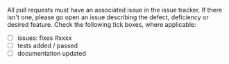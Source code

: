 All pull requests must have an associated issue in the issue tracker. If there
isn't one, please go open an issue describing the defect, deficiency or desired
feature. Check the following tick boxes, where applicable:

- [ ] issues: fixes #xxxx
- [ ] tests added / passed
- [ ] documentation updated